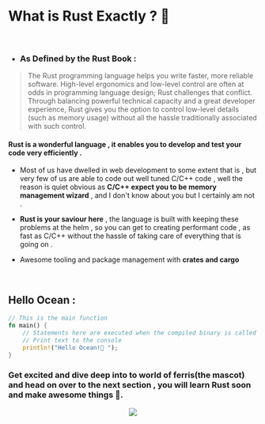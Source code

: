 # What is Rust Exactly ?  🦀 
<br/>

+ ### As Defined by the Rust Book :  
>The Rust programming language helps you write faster, more reliable software. High-level ergonomics and low-level control are often at odds in programming language design; Rust challenges that conflict. Through balancing powerful technical capacity and a great developer experience, Rust gives you the option to control low-level details (such as memory usage) without all the hassle traditionally associated with such control.

 #### **Rust** is a wonderful language , it enables you to develop and test your code very efficiently .

- Most of us have dwelled in web development to some extent that is , but very few of us are able to code out  well tuned C/C++ code , well the reason is quiet obvious as **C/C++ expect you to be memory management wizard** , and I don't know about you but I certainly am not . 

- **Rust is your saviour here** , the language is built with keeping these problems at the helm , so you can get to creating performant code , as fast as C/C++ without the hassle of taking care of everything that is going on .

-  Awesome tooling and package management with **crates and cargo**

<br/>

## Hello Ocean :

```Rust
// This is the main function
fn main() {
    // Statements here are executed when the compiled binary is called
    // Print text to the console
    println!("Hello Ocean!🦀 ");
}
```

### Get excited and dive deep into to world of ferris(the mascot) and head on over to the next section , you will learn Rust soon and make awesome things 🚀.

<p align="center">
<img src="https://media.giphy.com/media/RVaqnLYmO79C0/giphy.gif">

</p>
